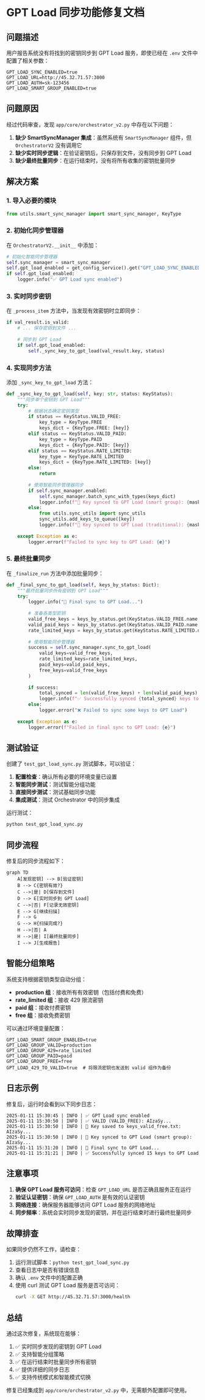 # GPT Load 同步功能修复文档

## 问题描述

用户报告系统没有将找到的密钥同步到 GPT Load 服务，即使已经在 `.env` 文件中配置了相关参数：

```env
GPT_LOAD_SYNC_ENABLED=true
GPT_LOAD_URL=http://45.32.71.57:3000
GPT_LOAD_AUTH=sk-123456
GPT_LOAD_SMART_GROUP_ENABLED=true
```

## 问题原因

经过代码审查，发现 `app/core/orchestrator_v2.py` 中存在以下问题：

1. **缺少 SmartSyncManager 集成**：虽然系统有 `SmartSyncManager` 组件，但 `OrchestratorV2` 没有调用它
2. **缺少实时同步逻辑**：在验证密钥后，只保存到文件，没有同步到 GPT Load
3. **缺少最终批量同步**：在运行结束时，没有将所有收集的密钥批量同步

## 解决方案

### 1. 导入必要的模块

```python
from utils.smart_sync_manager import smart_sync_manager, KeyType
```

### 2. 初始化同步管理器

在 `OrchestratorV2.__init__` 中添加：

```python
# 初始化智能同步管理器
self.sync_manager = smart_sync_manager
self.gpt_load_enabled = get_config_service().get("GPT_LOAD_SYNC_ENABLED", False)
if self.gpt_load_enabled:
    logger.info("✅ GPT Load sync enabled")
```

### 3. 实时同步密钥

在 `_process_item` 方法中，当发现有效密钥时立即同步：

```python
if val_result.is_valid:
    # ... 保存密钥到文件 ...
    
    # 同步到 GPT Load
    if self.gpt_load_enabled:
        self._sync_key_to_gpt_load(val_result.key, status)
```

### 4. 实现同步方法

添加 `_sync_key_to_gpt_load` 方法：

```python
def _sync_key_to_gpt_load(self, key: str, status: KeyStatus):
    """同步单个密钥到 GPT Load"""
    try:
        # 根据状态确定密钥类型
        if status == KeyStatus.VALID_FREE:
            key_type = KeyType.FREE
            keys_dict = {KeyType.FREE: [key]}
        elif status == KeyStatus.VALID_PAID:
            key_type = KeyType.PAID
            keys_dict = {KeyType.PAID: [key]}
        elif status == KeyStatus.RATE_LIMITED:
            key_type = KeyType.RATE_LIMITED
            keys_dict = {KeyType.RATE_LIMITED: [key]}
        else:
            return
        
        # 使用智能同步管理器同步
        if self.sync_manager.enabled:
            self.sync_manager.batch_sync_with_types(keys_dict)
            logger.info(f"🔄 Key synced to GPT Load (smart group): {mask_key(key)}")
        else:
            from utils.sync_utils import sync_utils
            sync_utils.add_keys_to_queue([key])
            logger.info(f"🔄 Key synced to GPT Load (traditional): {mask_key(key)}")
            
    except Exception as e:
        logger.error(f"Failed to sync key to GPT Load: {e}")
```

### 5. 最终批量同步

在 `_finalize_run` 方法中添加批量同步：

```python
def _final_sync_to_gpt_load(self, keys_by_status: Dict):
    """最终批量同步所有密钥到 GPT Load"""
    try:
        logger.info("🔄 Final sync to GPT Load...")
        
        # 准备各类型密钥
        valid_free_keys = keys_by_status.get(KeyStatus.VALID_FREE.name, [])
        valid_paid_keys = keys_by_status.get(KeyStatus.VALID_PAID.name, [])
        rate_limited_keys = keys_by_status.get(KeyStatus.RATE_LIMITED.name, [])
        
        # 使用智能同步管理器
        success = self.sync_manager.sync_to_gpt_load(
            valid_keys=valid_free_keys,
            rate_limited_keys=rate_limited_keys,
            paid_keys=valid_paid_keys,
            free_keys=valid_free_keys
        )
        
        if success:
            total_synced = len(valid_free_keys) + len(valid_paid_keys) + len(rate_limited_keys)
            logger.info(f"✅ Successfully synced {total_synced} keys to GPT Load")
        else:
            logger.error("❌ Failed to sync some keys to GPT Load")
            
    except Exception as e:
        logger.error(f"Failed in final sync to GPT Load: {e}")
```

## 测试验证

创建了 `test_gpt_load_sync.py` 测试脚本，可以验证：

1. **配置检查**：确认所有必要的环境变量已设置
2. **智能同步测试**：测试智能分组功能
3. **直接同步测试**：测试基础同步功能
4. **集成测试**：测试 Orchestrator 中的同步集成

运行测试：

```bash
python test_gpt_load_sync.py
```

## 同步流程

修复后的同步流程如下：

```mermaid
graph TD
    A[发现密钥] --> B[验证密钥]
    B --> C{密钥有效?}
    C -->|是| D[保存到文件]
    D --> E[实时同步到 GPT Load]
    C -->|否| F[记录无效密钥]
    E --> G[继续扫描]
    F --> G
    G --> H{扫描完成?}
    H -->|否| A
    H -->|是| I[最终批量同步]
    I --> J[生成报告]
```

## 智能分组策略

系统支持根据密钥类型自动分组：

- **production 组**：接收所有有效密钥（包括付费和免费）
- **rate_limited 组**：接收 429 限流密钥
- **paid 组**：接收付费密钥
- **free 组**：接收免费密钥

可以通过环境变量配置：

```env
GPT_LOAD_SMART_GROUP_ENABLED=true
GPT_LOAD_GROUP_VALID=production
GPT_LOAD_GROUP_429=rate_limited
GPT_LOAD_GROUP_PAID=paid
GPT_LOAD_GROUP_FREE=free
GPT_LOAD_429_TO_VALID=true  # 将限流密钥也发送到 valid 组作为备份
```

## 日志示例

修复后，运行时会看到以下同步日志：

```
2025-01-11 15:30:45 | INFO | ✅ GPT Load sync enabled
2025-01-11 15:30:50 | INFO | ✅ VALID (VALID_FREE): AIzaSy...
2025-01-11 15:30:50 | INFO | 💾 Key saved to keys_valid_free.txt: AIzaSy...
2025-01-11 15:30:50 | INFO | 🔄 Key synced to GPT Load (smart group): AIzaSy...
2025-01-11 15:31:20 | INFO | 🔄 Final sync to GPT Load...
2025-01-11 15:31:21 | INFO | ✅ Successfully synced 15 keys to GPT Load
```

## 注意事项

1. **确保 GPT Load 服务可访问**：检查 `GPT_LOAD_URL` 是否正确且服务正在运行
2. **验证认证密钥**：确保 `GPT_LOAD_AUTH` 是有效的认证密钥
3. **网络连接**：确保服务器能够访问 GPT Load 服务的网络地址
4. **同步频率**：系统会实时同步发现的密钥，并在运行结束时进行最终批量同步

## 故障排查

如果同步仍然不工作，请检查：

1. 运行测试脚本：`python test_gpt_load_sync.py`
2. 查看日志中是否有错误信息
3. 确认 `.env` 文件中的配置正确
4. 使用 curl 测试 GPT Load 服务是否可访问：
   ```bash
   curl -X GET http://45.32.71.57:3000/health
   ```

## 总结

通过这次修复，系统现在能够：

1. ✅ 实时同步发现的密钥到 GPT Load
2. ✅ 支持智能分组策略
3. ✅ 在运行结束时批量同步所有密钥
4. ✅ 提供详细的同步日志
5. ✅ 支持传统模式和智能模式切换

修复已经集成到 `app/core/orchestrator_v2.py` 中，无需额外配置即可使用。
